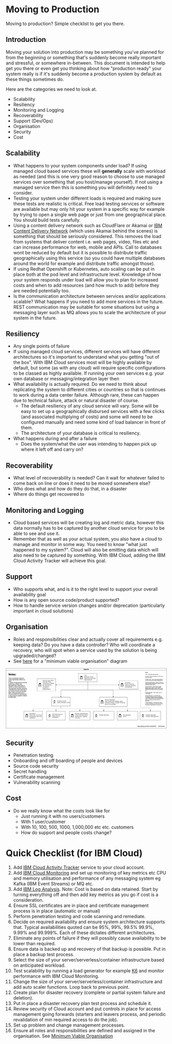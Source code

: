 # Moving to Production
Moving to production? Simple checklist to get you there.

## Introduction
Moving your solution into production may be something you've planned for from the beginning or something that's suddenly become really important and stressful, or somewhere in-between. This document is intended to help get you there or even get you thinking about how "production ready" your system really is if it's suddenly become a production system by default as these things sometimes do.

Here are the categories we need to look at.

- Scalability
- Resiliency
- Monitoring and Logging
- Recoverability
- Support (Dev/Ops)
- Organisation
- Security
- Cost

## Scalability
- What happens to your system components under load? If using managed cloud based services these will **generally** scale with workload as needed (and this is one very good reason to choose to use managed services over something that you host/manage yourself). If not using a managed service then this is something you will definitely need to consider.
- Testing your system under different loads is required and making sure these tests are realistic is critical. Free load testing services or software are available but may only hit your system in a specific way for example by trying to open a single web page or just from one geographical place. You should build tests carefully.
- Using a content delivery network such as CloudFlare or Akamai or [IBM Content Delivery Network](https://cloud.ibm.com/catalog/infrastructure/cdn-powered-by-akamai) (which uses Akamai behind the scenes) is something that should be seriously considered. This removes the load from systems that deliver content i.e. web pages, video, files etc and can increase performance for web, mobile and APIs. Call to databases wont be reduced by default but it is possible to distribute traffic geographically using this service (so you could have multiple databases around the world for example and distribute traffic amongst those).
- If using Redhat Openshift or Kubernetes, auto scaling can be put in place both at the pod level and infrastructure level. Knowledge of how your system responds under load will allow you to plan for increased costs and when to add resources (and how much to add) before they are needed potentially too.
- Is the communication architecture between services and/or applications scalable? What happens if you need to add more services in the future. REST communication may be suitable for some situations but using a messaging layer such as MQ allows you to scale the architecture of your system in the future.

## Resiliency
- Any single points of failure
- If using managed cloud services, different services will have different architectures so it's important to understand what you getting "out of the box". With IBM Cloud services most will be highly available by default, but some (as with any cloud) will require specific configurations to be classed as highly available. If running your own services e.g. your own database or messaging/integration layer then 
- What availability is actually required. Do we need to think about replicating the system to different cities or countries so that is continues to work during a data center failure. Although rare, these can happen due to technical failure, attack or natural disaster of course.
  - The default resiliency of any cloud service will vary. Some will be easy to set up a geographically disbursed services with a few clicks (and associated multiplying of costs) and some will need to be configured manually and need some kind of load balancer in front of them.
  - The architecture of your database is critical to resiliency. 
- What happens during and after a failure
  - Does the system/what the user was intending to happen pick up where it left off and carry on?
  
## Recoverability
- What level of recoverability is needed? Can it wait for whatever failed to come back on line or does it need to be moved somewhere else?
- Who does what and how do they do that, in a disaster
- Where do things get recovered to

## Monitoring and Logging
- Cloud based services will be creating log and metric data, however this data normally has to be captured by another cloud service for you to be able to see and use it.
- Remember that as well as your actual system, you also have a cloud to manage and monitor in some way. You need to know "what just happened to my system?". Cloud will also be emitting data which will also need to be captured by something. With IBM Cloud, adding the IBM Cloud Activity Tracker will achieve this goal.

## Support
- Who supports what, and is it to the right level to support your overall availability goal
- How is any open source code/product supported?
- How to handle service version changes and/or deprecation (particularly important in cloud solutions)

## Organisation
- Roles and responsibilities clear and actually cover all requirements e.g. keeping data? Do you have a data controller? Who will coordinate a recovery, who will spot when a service used by the solution is being upgraded/changed?
- See [here](https://github.com/tim-minter/MVO) for a "minimum viable organisation" diagram

![MVO Diagram](https://github.com/tim-minter/MVO/blob/main/minimum%20viable%20organisation%20(generic).png)

## Security
- Penetration testing
- Onboarding and off boarding of people and devices
- Source code security
- Secret handling
- Certificate management
- Vulnerability scanning

## Cost
- Do we really know what the costs look like for 
  - Just running it with no users/customers 
  - With 1 user/customer 
  - With 10, 100, 500, 1000, 1,000,000 etc etc. customers
  - How do support and people costs change?


# Quick Checklist (for IBM Cloud)
1. Add [IBM Cloud Activity Tracker](https://cloud.ibm.com/catalog/services/ibm-cloud-activity-tracker?callback=%2Fobserve%2Factivitytracker%2Fcreate) service to your cloud account. 
2. Add [IBM Cloud Monitoring](https://cloud.ibm.com/catalog/services/ibm-cloud-monitoring?callback=%2Fobserve%2Fmonitoring%2Fcreate) and set up monitoring of key metrics etc CPU and memory utilisation and performance of any messaging system eg Kafka (IBM Event Streams) or MQ etc.
3. Add [IBM Log Analysis](https://cloud.ibm.com/catalog/services/ibm-log-analysis?callback=%2Fobserve%2Flogging%2Fcreate). Note: Cost is based on data retained. Start by turning everything off and then add key metrics as you go if cost is a consideration.
4. Ensure SSL certificates are in place and certificate management process is in place (automatic or manual)
5. Perform penetration testing and code scanning and remediate.
6. Decide on required availability and ensure system architecture supports that. Typical availabilities quoted can be 95%, 99%, 99.5% 99.9%, 9.99% and 99.999%. Each of these dictates different architectures.
7. Eliminate any points of failure if they will possibly cause availability to be lower than required.
8. Ensure data is backed up and recovery of that backup is possible. Put in place a backup test process.
9. Select the size of your server/serverless/container infrastructure based on anticipated workload.
10. Test scalability by running a load generator for example [K6](https://k6.io) and monitor performance with IBM Cloud Monitoring.
11. Change the size of your server/serverless/container infrastructure and add auto scaler functions. Loop back to previous point.
12. Create plan for disaster recovery (complete or partial system failure and deletion).
13. Put in place a disaster recovery plan test process and schedule it.
14. Review security of Cloud account and put controls in place for access management going forwards (starters and leavers process, and periodic revalidation of min required access to do the job).
15. Set up problem and change management processes.
16. Ensure all roles and responsibilities are defined and assigned in the organisation. See [Minimum Viable Organisation](https://github.com/tim-minter/MVO)
